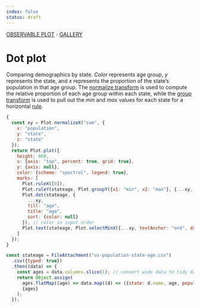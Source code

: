 ```yaml
---
index: false
status: draft
---
```


<div style="color: grey; font: 13px/25.5px var(--sans-serif); text-transform: uppercase;"><h1 style="display: none;">Plot: Dot plot</h1><a href="/plot">Observable Plot</a> › <a href="/@observablehq/plot-gallery">Gallery</a></div>

# Dot plot

Comparing demographics by state. _Color_ represents age group, _y_ represents the state, and _x_ represents the proportion of the state’s population in that age group. The [normalize transform](https://observablehq.com/plot/transforms/normalize) is used to compute the relative proportion of each age group within each state, while the [group transform](https://observablehq.com/plot/transforms/group) is used to pull out the _min_ and _max_ values for each state for a horizontal [rule](https://observablehq.com/plot/marks/rule).

```js echo
{
  const xy = Plot.normalizeX("sum", {
    x: "population",
    y: "state",
    z: "state"
  });
  return Plot.plot({
    height: 660,
    x: {axis: "top", percent: true, grid: true},
    y: {axis: null},
    color: {scheme: "spectral", legend: true},
    marks: [
      Plot.ruleX([0]),
      Plot.ruleY(stateage, Plot.groupY({x1: "min", x2: "max"}, {...xy, sort: {y: "x1"}})),
      Plot.dot(stateage, {
        ...xy,
        fill: "age",
        title: "age",
        sort: {color: null}
      }), // color in input order
      Plot.text(stateage, Plot.selectMinX({...xy, textAnchor: "end", dx: -6, text: "state"}))
    ]
  });
}
```

```js echo
const stateage = FileAttachment("us-population-state-age.csv")
  .csv({typed: true})
  .then((data) => {
    const ages = data.columns.slice(1); // convert wide data to tidy data
    return Object.assign(
      ages.flatMap((age) => data.map((d) => ({state: d.name, age, population: d[age]}))),
      {ages}
    );
  });
```
